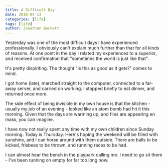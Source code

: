 ```yaml
---
title: A Difficult Day
date: 2010-05-13
categories: [life]
tags: [life]
author: Jonathan Beckett
---
```


Yesterday was one of the most difficult days I have experienced professionally. I obviously can't explain much further than that for all kinds of reasons. At one point in the day I related my experiences to a superior, and received confirmation that "sometimes the world is just like that".

It's pretty dispiriting. The thought "is this as good as it gets?" comes to mind.

I got home (late), marched straight to the computer, connected to a far-away server, and carried on working. I stopped briefly to eat dinner, and returned once more.

The side effect of being invisible in my own house is that the kitchen - usually my job of an evening - looked like an atom bomb had hit it this morning. Given that the days are warming up, and flies are appearing en mass, you can imagine.

I have now not really spent any time with my own children since Sunday morning. Today is Thursday. Here's hoping the weekend will be filled with sunshine, and I can horse around with them outside. There are balls to be kicked, frisbees to be thrown, and running races to be had.

I can almost hear the bench in the playpark calling me. I need to go sit there - I've been running on empty for far too long now.